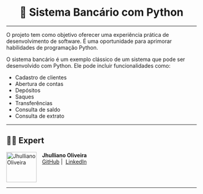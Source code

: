 <div align="center">

# 🏦 Sistema Bancário com Python

</div>

---

O projeto tem como objetivo oferecer uma experiência prática de desenvolvimento de software. É uma oportunidade para aprimorar habilidades de programação Python.

O sistema bancário é um exemplo clássico de um sistema que pode ser desenvolvido com Python. Ele pode incluir funcionalidades como:

* Cadastro de clientes
* Abertura de contas
* Depósitos
* Saques
* Transferências
* Consulta de saldo
* Consulta de extrato

---

## 👨‍💻 Expert

<div align="left">
    <img 
      align="left" 
      margin="10" 
      width="80" 
      src="https://avatars.githubusercontent.com/u/60046853?s=400&u=6e5e41e00108ac70f68097758542635ee4ec9d07&v=4"
      alt="Jhulliano Oliveira"
    />
    <p>&nbsp;&nbsp;&nbsp;<strong>Jhulliano Oliveira</strong><br>
    &nbsp;&nbsp;&nbsp;<a href="https://github.com/Jhulliano/">GitHub</a>&nbsp;|&nbsp;
    <a href="https://www.linkedin.com/in/jhulliano-oliveira/">LinkedIn</a>
    </p>
</div>

<br clear="left"/>

---

